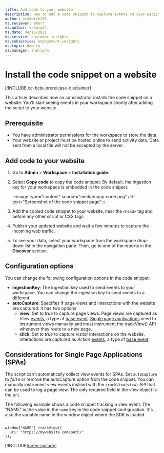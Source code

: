 ```yaml
---
title: Add code to your website
description: How to add a code snippet to capture events on your website.
author: pickwick129
ms.reviewer: mhart
ms.author: v-salash
ms.date: 04/15/2021
ms.service: customer-insights
ms.subservice: engagement-insights 
ms.topic: how-to
ms.manager: shellyha
---
```


# Install the code snippet on a website

[!INCLUDE [cc-beta-prerelease-disclaimer](includes/cc-beta-prerelease-disclaimer.md)]

This article describes how an administrator installs the code snippet on a website. You'll start seeing events in your workspace shortly after adding the script to your website.

## Prerequisite

* You have administrator permissions for the workspace to store the data.
* Your website or project must be hosted online to send activity data. Data sent from a local file will not be accepted by the server.

## Add code to your website

1. Go to **Admin** > **Workspace** > **Installation guide**.

1. Select **Copy code** to copy the code snippet. By default, the ingestion key for your workspace is embedded in the code snippet.

   :::image type="content" source="media/copy-code.png" alt-text="Screenshot of the code snippet page":::

1. Add the copied code snippet to your website, near the `<head>` tag and before any other script or CSS tags.

1. Publish your updated website and wait a few minutes to capture the incoming web traffic.

1. To see your data, select your workspace from the workspace drop-down list in the navigation pane. Then, go to one of the reports in the **Discover** section.

## Configuration options

You can change the following configuration options in the code snippet:

- **ingestionKey**: The ingestion key used to send events to your workspace. You can change the ingestion key to send events to a different
- **autoCapture**: Specifies if page views and interactions with the website are captured. It has two options:
    - **view**: Set to *true* to capture page views. Page views are captured as *View* [events](glossary.md#event), a type of [base event](glossary.md#base-event). [Single page applications](#considerations-for-single-page-applications-spas) need to instrument views manually and must instrument the trackView() API whenever they route to a new page.
    - **click**: Set to *true* to capture visitor interactions on the website. Interactions are captured as *Action* [events](glossary.md#event), a type of [base event](glossary.md#base-event).

## Considerations for Single Page Applications (SPAs)

The script can't automatically collect view events for SPAs. Set `autoCapture` to *false* or remove the autoCapture option from the code snippet. You can manually instrument view events instead with the `trackView(view)` API that can be used to log a page view. The only required field in the *view* object is the `uri`.

The following example shows a code snippet tracking a view event. The "NAME" is the value in the `name` key in the code snippet configuration. It's also the variable name in the window object where the SDK is loaded.

```

window["NAME"].trackView({
  uri: "https://mywebsite.com/path/"
});

```


[!INCLUDE[footer-include](../includes/footer-banner.md)]